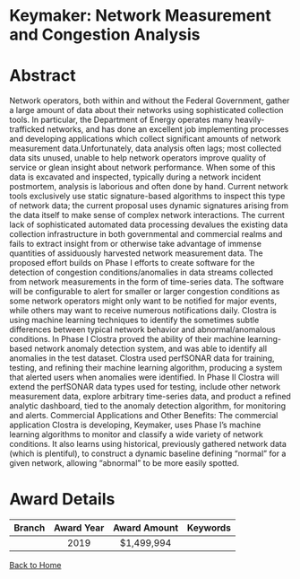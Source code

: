 
Keymaker: Network Measurement and Congestion Analysis
=====================================================

# Abstract


Network operators, both within and without the Federal Government, gather a large amount of data about their networks using sophisticated collection tools. In particular, the Department of Energy operates many heavily-trafficked networks, and has done an excellent job implementing processes and developing applications which collect significant amounts of network measurement data.Unfortunately, data analysis often lags; most collected data sits unused, unable to help network operators improve quality of service or glean insight about network performance. When some of this data is excavated and inspected, typically during a network incident postmortem, analysis is laborious and often done by hand. Current network tools exclusively use static signature-based algorithms to inspect this type of network data; the current proposal uses dynamic signatures arising from the data itself to make sense of complex network interactions. The current lack of sophisticated automated data processing devalues the existing data collection infrastructure in both governmental and commercial realms and fails to extract insight from or otherwise take advantage of immense quantities of assiduously harvested network measurement data. The proposed effort builds on Phase I efforts to create software for the detection of congestion conditions/anomalies in data streams collected from network measurements in the form of time-series data. The software will be configurable to alert for smaller or larger congestion conditions as some network operators might only want to be notified for major events, while others may want to receive numerous notifications daily. Clostra is using machine learning techniques to identify the sometimes subtle differences between typical network behavior and abnormal/anomalous conditions. In Phase I Clostra proved the ability of their machine learning-based network anomaly detection system, and was able to identify all anomalies in the test dataset. Clostra used perfSONAR data for training, testing, and refining their machine learning algorithm, producing a system that alerted users when anomalies were identified. In Phase II Clostra will extend the perfSONAR data types used for testing, include other network measurement data, explore arbitrary time-series data, and product a refined analytic dashboard, tied to the anomaly detection algorithm, for monitoring and alerts. Commercial Applications and Other Benefits: The commercial application Clostra is developing, Keymaker, uses Phase I’s machine learning algorithms to monitor and classify a wide variety of network conditions. It also learns using historical, previously gathered network data (which is plentiful), to construct a dynamic baseline defining “normal” for a given network, allowing “abnormal” to be more easily spotted.  

# Award Details

|Branch|Award Year|Award Amount|Keywords|
| :---: | :---: | :---: | :---: |
||2019|$1,499,994||
  
  


[Back to Home](https://github.com/chrischow/dod_sbir_awards/CC/#770)